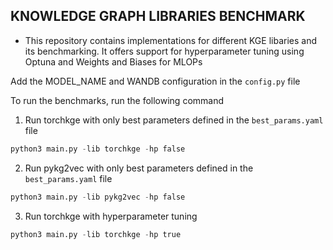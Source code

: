 ## KNOWLEDGE GRAPH LIBRARIES BENCHMARK

* This repository contains implementations for different KGE libaries and its benchmarking. It offers support for hyperparameter tuning using Optuna and Weights and Biases for MLOPs

Add the MODEL_NAME and WANDB configuration in the `config.py` file

To run the benchmarks, run the following command

1. Run torchkge with only best parameters defined in the `best_params.yaml` file
```python
python3 main.py -lib torchkge -hp false
```

2. Run pykg2vec with only best parameters defined in the `best_params.yaml` file
```python
python3 main.py -lib pykg2vec -hp false
```

3. Run torchkge with hyperparameter tuning
```python
python3 main.py -lib torchkge -hp true
```

